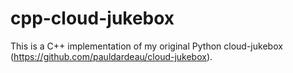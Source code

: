 # cpp-cloud-jukebox

This is a C++ implementation of my original Python cloud-jukebox (https://github.com/pauldardeau/cloud-jukebox).
